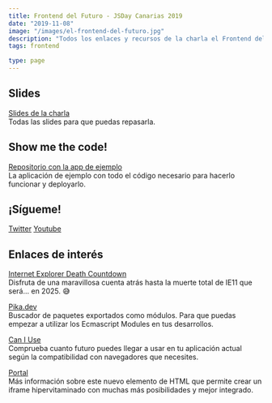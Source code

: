 ```yaml
---
title: Frontend del Futuro - JSDay Canarias 2019
date: "2019-11-08"
image: "/images/el-frontend-del-futuro.jpg"
description: "Todos los enlaces y recursos de la charla el Frontend del futuro de Miguel Ángel Durán en la JSDay Canarias 2019"
tags: frontend

type: page
---
```


## Slides

[Slides de la charla](https://slides.com/miguelangeldurangarcia/jsdaycanarias-el-frontend-del-futuro-midudev)<br />Todas las slides para que puedas repasarla.

## Show me the code!

[Repositorio con la app de ejemplo](https://github.com/midudev/frontend-del-futuro)<br />La aplicación de ejemplo con todo el código necesario para hacerlo funcionar y deployarlo.

## ¡Sígueme!

[Twitter](https://twitter.com/midudev)
[Youtube](https://youtube.com/midudev)

## Enlaces de interés

[Internet Explorer Death Countdown](https://gabriellaroche.dev/ie11-death-countdown/)<br />Disfruta de una maravillosa cuenta atrás hasta la muerte total de IE11 que será... en 2025. 😅

[Pika.dev](pika.dev)<br />Buscador de paquetes exportados como módulos. Para que puedas empezar a utilizar los Ecmascript Modules en tus desarrollos.

[Can I Use](https://caniuse.com/)<br />Comprueba cuanto futuro puedes llegar a usar en tu aplicación actual según la compatibilidad con navegadores que necesites.

[Portal](https://github.com/WICG/portals/tree/master/demos/portal-embed-demo)<br />Más información sobre este nuevo elemento de HTML que permite crear un iframe hipervitaminado con muchas más posibilidades y mejor integrado.
